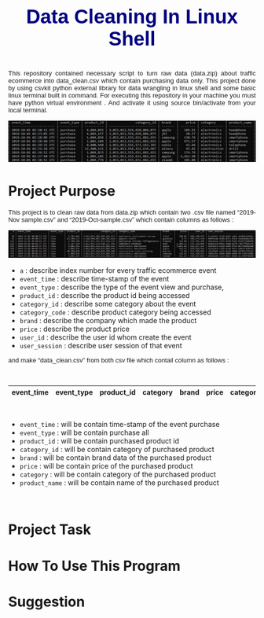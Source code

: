 <p style="color:navy;font-family:Arial; font-size:40px;font-weight:bold;text-align:center">Data Cleaning In Linux Shell</p>

<p style="text-align:justify; font-size:13px; font-family:Arial">
This repository contained necessary script to turn raw data (data.zip) about traffic ecommerce into data_clean.csv which contain purchasing data only. This project done by using csvkit python external library for data wrangling in linux shell and some basic linux terminal built in command. For executing this repository in your machine you must have python virtual environment . And activate it using source bin/activate from your local terminal. </p>

![Alt text](image/table.jpg)

<font>Project Purpose</font>
===

<p style="text-align:justify; font-size:13px; font-family:Arial">This project is to clean raw data from data.zip which contain two .csv file named “2019-Nov sample.csv” and “2019-Oct-sample.csv” which contain columns as follows :</p>

![Alt text](image/raw%20data.jpg)

 - `a`  : describe index number for every traffic ecommerce event
 - `event_time` : describe time-stamp of the event
 - `event_type` : describe the type of the event view and purchase, 
 - `product_id` : describe the product id being accessed
 - `category_id` : describe some category about the event
 - `category_code` : describe product category being accessed
 - `brand` : describe the company which made the product
 - `price` : describe the product price
 - `user_id` : describe the user id whom create the event
 - `user_session` : describe user session of that event

<p style="text-align:justify; font-size:13px; font-family:Arial">and make “data_clean.csv” from both csv file which contail column as follows :</p>
<br>

|event_time|event_type|product_id|category|brand|price|category|product_name|
|:---:|:----:|:---:|:---:|:---:|:---:|:---:|:---:|
<br>

- `event_time` : will be contain time-stamp of the event purchase
- `event_type` : will be contain purchase all
- `product_id` : will be contain purchased product id
- `category_id` : will be contain category of purchased product
- `brand` : will be contain brand data of the purchased product
- `price` : will be contain price of the purchased product
- `category` : will be contain category of the purchased product
- `product_name` : will be contain name of the purchased product

<br>

<font>Project Task</font>
===

<font>How To Use This Program</font>
===

<font>Suggestion</font>
===


 





